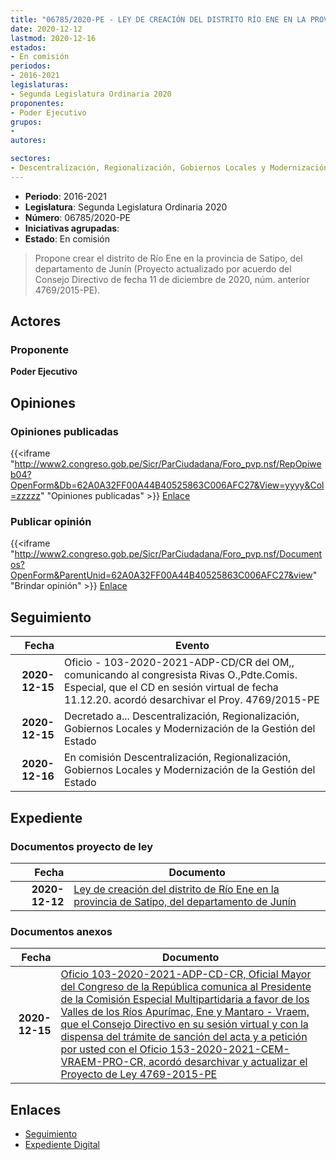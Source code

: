 ```yaml
---
title: "06785/2020-PE - LEY DE CREACIÓN DEL DISTRITO RÍO ENE EN LA PROVINCIA DE SATIPO, DEL DEPARTAMENTO DE JUNÍN"
date: 2020-12-12
lastmod: 2020-12-16
estados:
- En comisión
periodos:
- 2016-2021
legislaturas:
- Segunda Legislatura Ordinaria 2020
proponentes:
- Poder Ejecutivo
grupos:
- 
autores:

sectores:
- Descentralización, Regionalización, Gobiernos Locales y Modernización de la Gestión del Estado
---
```

- **Periodo**: 2016-2021
- **Legislatura**: Segunda Legislatura Ordinaria 2020
- **Número**: 06785/2020-PE
- **Iniciativas agrupadas**: 
- **Estado**: En comisión

> Propone crear el distrito de Río Ene en la provincia de Satipo, del departamento de Junín (Proyecto actualizado por acuerdo del Consejo Directivo de fecha 11 de diciembre de 2020, núm. anterior 4769/2015-PE).


## Actores

### Proponente

**Poder Ejecutivo**

## Opiniones

### Opiniones publicadas

{{<iframe "http://www2.congreso.gob.pe/Sicr/ParCiudadana/Foro_pvp.nsf/RepOpiweb04?OpenForm&Db=62A0A32FF00A44B40525863C006AFC27&View=yyyy&Col=zzzzz" "Opiniones publicadas" >}}
[Enlace](http://www2.congreso.gob.pe/Sicr/ParCiudadana/Foro_pvp.nsf/RepOpiweb04?OpenForm&Db=62A0A32FF00A44B40525863C006AFC27&View=yyyy&Col=zzzzz)

### Publicar opinión

{{<iframe "http://www2.congreso.gob.pe/Sicr/ParCiudadana/Foro_pvp.nsf/Documentos?OpenForm&ParentUnid=62A0A32FF00A44B40525863C006AFC27&view" "Brindar opinión" >}}
[Enlace](http://www2.congreso.gob.pe/Sicr/ParCiudadana/Foro_pvp.nsf/Documentos?OpenForm&ParentUnid=62A0A32FF00A44B40525863C006AFC27&view)


## Seguimiento

| Fecha | Evento |
|------:|--------|
| **2020-12-15** | Oficio - 103-2020-2021-ADP-CD/CR del OM,, comunicando al congresista Rivas O.,Pdte.Comis. Especial, que el CD en sesión virtual de fecha 11.12.20. acordó desarchivar el Proy. 4769/2015-PE |
| **2020-12-15** | Decretado a... Descentralización, Regionalización, Gobiernos Locales y Modernización de la Gestión del Estado |
| **2020-12-16** | En comisión Descentralización, Regionalización, Gobiernos Locales y Modernización de la Gestión del Estado |

## Expediente

### Documentos proyecto de ley

| Fecha | Documento |
|------:|-----------|
| **2020-12-12** | [Ley de creación del distrito de Río Ene en la provincia de Satipo, del departamento de Junín](https://leyes.congreso.gob.pe/Documentos/2016_2021/Proyectos_de_Ley_y_de_Resoluciones_Legislativas/PL06785-20201212.pdf) |

### Documentos anexos

| Fecha | Documento |
|------:|-----------|
| **2020-12-15** | [Oficio 103-2020-2021-ADP-CD-CR, Oficial Mayor del Congreso de la República comunica al Presidente de la Comisión Especial Multipartidaria a favor de los Valles de los Ríos Apurímac, Ene y Mantaro - Vraem, que el Consejo Directivo en su sesión virtual y con la dispensa del trámite de sanción del acta y a petición por usted con el Oficio 153-2020-2021-CEM-VRAEM-PRO-CR, acordó desarchivar y actualizar el Proyecto de Ley 4769-2015-PE](http://www.leyes.congreso.gob.pe/Documentos/2016_2021/Oficios/Oficialia_Mayor/OFICIO-103-2020-2021-ADP-CD-CR.pdf) |

## Enlaces

- [Seguimiento](http://www2.congreso.gob.pe/Sicr/TraDocEstProc/CLProLey2016.nsf/f7fff46988ca05b1052578e100829cc7/1b30b0b9b7bd67230525863c006df4d3?OpenDocument)
- [Expediente Digital](http://www2.congreso.gob.pe/Sicr/TraDocEstProc/Expvirt_2011.nsf/visbusqptramdoc1621/06785?opendocument)

